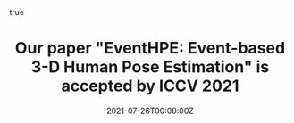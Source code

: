 ---
title: "Our paper \"EventHPE: Event-based 3-D Human Pose Estimation\" is accepted by ICCV 2021"
subtitle: ''
summary: ' '
authors:
- shihaozou
- chuanguo
- xinxinzuo
- senwang
- Pengyu Wang
- Xiaoqin Hu
- Shoushun Chen
- Minglun Gong
- licheng

tags:
date: "2021-07-26T00:00:00Z"
lastmod: "2021-07-26T00:00:00Z"
featured: false
draft: false

# Projects (optional).
#   Associate this post with one or more of your projects.
#   Simply enter your project's folder or file name without extension.
#   E.g. `projects = ["internal-project"]` references `content/project/deep-learning/index.md`.
#   Otherwise, set `projects = []`.
projects: []

math: true
diagram: true
image:
  placement: 1
  caption: 'Image credit: [**John Moeses Bauan**](https://unsplash.com/photos/OGZtQF8iC0g)'
---